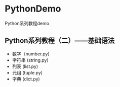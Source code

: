 # PythonDemo
Python系列教程demo

## Python系列教程（二）——基础语法
* 数字（number.py)
* 字符串 (string.py)
* 列表 (list.py)
* 元组 (tuple.py)
* 字典 (dict.py)
